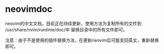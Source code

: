 # neovimdoc
neovim的中文文档，目前正在持续更新，使用方法为复制所有的文件到 /usr/share/nvim/runtime/doc/中
替换目录中的所有文件即可。

注意：由于不是使用的插件替换方法，在更新neovim后可能变回英文，重新替换即可。

